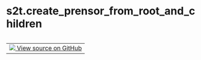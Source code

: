 <div itemscope itemtype="http://developers.google.com/ReferenceObject">
<meta itemprop="name" content="s2t.create_prensor_from_root_and_children" />
<meta itemprop="path" content="Stable" />
</div>

# s2t.create_prensor_from_root_and_children

<!-- Insert buttons and diff -->

<table class="tfo-notebook-buttons tfo-api nocontent" align="left">
<td>
  <a target="_blank" href="https://github.com/google/struct2tensor/blob/master/struct2tensor/prensor.py">
    <img src="https://www.tensorflow.org/images/GitHub-Mark-32px.png" />
    View source on GitHub
  </a>
</td>
</table>





<pre class="devsite-click-to-copy prettyprint lang-py tfo-signature-link">
<code>s2t.create_prensor_from_root_and_children(
    root: <a href="../s2t/NodeTensor.md"><code>s2t.NodeTensor</code></a>,
    children: Mapping[<a href="../s2t/Step.md"><code>s2t.Step</code></a>, <a href="../s2t/Prensor.md"><code>s2t.Prensor</code></a>]
) -> <a href="../s2t/Prensor.md"><code>s2t.Prensor</code></a>
</code></pre>



<!-- Placeholder for "Used in" -->
